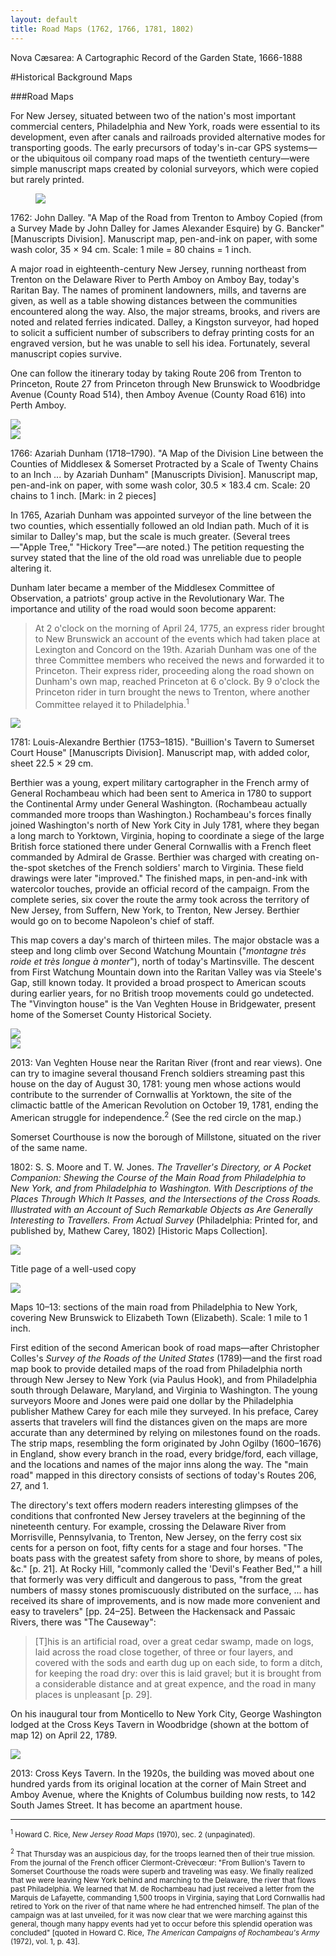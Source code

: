 ```yaml
---
layout: default
title: Road Maps (1762, 1766, 1781, 1802)
---
```


<p class="type">Nova Cæsarea: A Cartographic Record of the Garden State, 1666-1888</p>

#Historical Background Maps

###Road Maps

For New Jersey, situated between two of the nation's most important commercial centers, Philadelphia and New York, roads were essential to its development, even after canals and railroads provided alternative modes for transporting goods. The early precursors of today's in-car GPS systems—or the ubiquitous oil company road maps of the twentieth century—were simple manuscript maps created by colonial surveyors, which were copied but rarely printed.

<figure class="resource">
	<a href="#imgZoom"><img class="thumb" data-info="http://libimages.princeton.edu/loris/exhibits%2Fnj-historic-maps%2Fbackground%2F1762-road-map.jp2/info.json" src="http://libimages.princeton.edu/loris/exhibits%2Fnj-historic-maps%2Fbackground%2F1762-road-map.jp2/full/!750,750/0/native.jpg"></a>
</figure>

1762: John Dalley. "A Map of the Road from Trenton to Amboy Copied (from a Survey Made by John Dalley for James Alexander Esquire) by G. Bancker" [Manuscripts Division]. Manuscript map, pen-and-ink on paper, with some wash color, 35 × 94 cm. Scale: 1 mile = 80 chains = 1 inch.

A major road in eighteenth-century New Jersey, running northeast from Trenton on the Delaware River to Perth Amboy on Amboy Bay, today's Raritan Bay. The names of prominent landowners, mills, and taverns are given, as well as a table showing distances between the communities encountered along the way. Also, the major streams, brooks, and rivers are noted and related ferries indicated. Dalley, a Kingston surveyor, had hoped to solicit a sufficient number of subscribers to defray printing costs for an engraved version, but he was unable to sell his idea. Fortunately, several manuscript copies survive.

One can follow the itinerary today by taking Route 206 from Trenton to Princeton, Route 27 from Princeton through New Brunswick to Woodbridge Avenue (County Road 514), then Amboy Avenue (County Road 616) into Perth Amboy.

<div class="resource">
	<a href="#imgZoom"><img class="thumb" data-info="http://libimages.princeton.edu/loris/exhibits%2Fnj-historic-maps%2Fbackground%2F1766-road-map1.jp2/info.json" src="http://libimages.princeton.edu/loris/exhibits%2Fnj-historic-maps%2Fbackground%2F1766-road-map1.jp2/full/!750,750/0/native.jpg"></a>
</div>

<div class="resource">
	<a href="#imgZoom"><img class="thumb" data-info="http://libimages.princeton.edu/loris/exhibits%2Fnj-historic-maps%2Fbackground%2F1766-road-map2.jp2/info.json" src="http://libimages.princeton.edu/loris/exhibits%2Fnj-historic-maps%2Fbackground%2F1766-road-map2.jp2/full/!750,750/0/native.jpg"></a>
</div>

1766: Azariah Dunham (1718–1790). "A Map of the Division Line between the Counties of Middlesex & Somerset Protracted by a Scale of Twenty Chains to an Inch ... by Azariah Dunham" [Manuscripts Division]. Manuscript map, pen-and-ink on paper, with some wash color, 30.5 × 183.4 cm. Scale: 20 chains to 1 inch. [Mark: in 2 pieces]

In 1765, Azariah Dunham was appointed surveyor of the line between the two counties, which essentially followed an old Indian path. Much of it is similar to Dalley's map, but the scale is much greater. (Several trees—"Apple Tree," "Hickory Tree"—are noted.) The petition requesting the survey stated that the line of the old road was unreliable due to people altering it.

Dunham later became a member of the Middlesex Committee of Observation, a patriots' group active in the Revolutionary War. The importance and utility of the road would soon become apparent:

>At 2 o'clock on the morning of April 24, 1775, an express rider brought to New Brunswick an account of the events which had taken place at Lexington and Concord on the 19th. Azariah Dunham was one of the three Committee members who received the news and forwarded it to Princeton. Their express rider, proceeding along the road shown on Dunham's own map, reached Princeton at 6 o'clock. By 9 o'clock the Princeton rider in turn brought the news to Trenton, where another Committee relayed it to Philadelphia.<sup>1</sup>

<div class="resource">
	<a href="#imgZoom"><img class="thumb" data-info="http://libimages.princeton.edu/loris/exhibits%2Fnj-historic-maps%2Fbackground%2F1781-berthier-map.jp2/info.json" src="http://libimages.princeton.edu/loris/exhibits%2Fnj-historic-maps%2Fbackground%2F1781-berthier-map.jp2/full/!750,750/0/native.jpg"></a>
</div>

1781: Louis-Alexandre Berthier (1753–1815). "Buillion's Tavern to Sumerset Court House" [Manuscripts Division]. Manuscript map, with added color, sheet 22.5 × 29 cm.

Berthier was a young, expert military cartographer in the French army of General Rochambeau which had been sent to America in 1780 to support the Continental Army under General Washington. (Rochambeau actually commanded more troops than Washington.) Rochambeau's forces finally joined Washington's north of New York City in July 1781, where they began a long march to Yorktown, Virginia, hoping to coordinate a siege of the large British force stationed there under General Cornwallis with a French fleet commanded by Admiral de Grasse. Berthier was charged with creating on-the-spot sketches of the French soldiers' march to Virginia. These field drawings were later "improved." The finished maps, in pen-and-ink with watercolor touches, provide an official record of the campaign. From the complete series, six cover the route the army took across the territory of New Jersey, from Suffern, New York, to Trenton, New Jersey. Berthier would go on to become Napoleon's chief of staff.

This map covers a day's march of thirteen miles. The major obstacle was a steep and long climb over Second Watchung Mountain ("_montagne très roide et très longue à monter_"), north of today's Martinsville. The descent from First Watchung Mountain down into the Raritan Valley was via Steele's Gap, still known today. It provided a broad prospect to American scouts during earlier years, for no British troop movements could go undetected. The "Vinvington house" is the Van Veghten House in Bridgewater, present home of the Somerset County Historical Society.

<div class="resource">
	<a href="#imgZoom"><img class="thumb" data-info="http://libimages.princeton.edu/loris/exhibits%2Fnj-historic-maps%2Fbackground%2F2013-van-veghten-house1.jp2/info.json" src="http://libimages.princeton.edu/loris/exhibits%2Fnj-historic-maps%2Fbackground%2F2013-van-veghten-house1.jp2/full/!750,750/0/native.jpg"></a>
</div>

<div class="resource">
	<a href="#imgZoom"><img class="thumb" data-info="http://libimages.princeton.edu/loris/exhibits%2Fnj-historic-maps%2Fbackground%2F2013-van-veghten-house2.jp2/info.json" src="http://libimages.princeton.edu/loris/exhibits%2Fnj-historic-maps%2Fbackground%2F2013-van-veghten-house2.jp2/full/!750,750/0/native.jpg"></a>
</div>

2013: Van Veghten House near the Raritan River (front and rear views). One can try to imagine several thousand French soldiers streaming past this house on the day of August 30, 1781: young men whose actions would contribute to the surrender of Cornwallis at Yorktown, the site of the climactic battle of the American Revolution on October 19, 1781, ending the American struggle for independence.<sup>2</sup> (See the red circle on the map.)

Somerset Courthouse is now the borough of Millstone, situated on the river of the same name.

1802: S. S. Moore and T. W. Jones. _The Traveller's Directory, or A Pocket Companion: Shewing the Course of the Main Road from Philadelphia to New York, and from Philadelphia to Washington. With Descriptions of the Places Through Which It Passes, and the Intersections of the Cross Roads. Illustrated with an Account of Such Remarkable Objects as Are Generally Interesting to Travellers. From Actual Survey_ (Philadelphia: Printed for, and published by, Mathew Carey, 1802) [Historic Maps Collection].

<div class="resource">
	<a href="#imgZoom"><img class="thumb" data-info="http://libimages.princeton.edu/loris/exhibits%2Fnj-historic-maps%2Fbackground%2F1802-title-page.jp2/info.json" src="http://libimages.princeton.edu/loris/exhibits%2Fnj-historic-maps%2Fbackground%2F1802-title-page.jp2/full/!750,750/0/native.jpg"></a>
</div>

Title page of a well-used copy

<div class="resource">
	<a href="#imgZoom"><img class="thumb" data-info="http://libimages.princeton.edu/loris/exhibits%2Fnj-historic-maps%2Fbackground%2F1802-road-maps.jp2/info.json" src="http://libimages.princeton.edu/loris/exhibits%2Fnj-historic-maps%2Fbackground%2F1802-road-maps.jp2/full/!750,750/0/native.jpg"></a>
</div>

Maps 10–13: sections of the main road from Philadelphia to New York, covering New Brunswick to Elizabeth Town (Elizabeth). Scale: 1 mile to 1 inch.

First edition of the second American book of road maps—after Christopher Colles's _Survey of the Roads of the United States_ (1789)—and the first road map book to provide detailed maps of the road from Philadelphia north through New Jersey to New York (via Paulus Hook), and from Philadelphia south through Delaware, Maryland, and Virginia to Washington. The young surveyors Moore and Jones were paid one dollar by the Philadelphia publisher Mathew Carey for each mile they surveyed. In his preface, Carey asserts that travelers will find the distances given on the maps are more accurate than any determined by relying on milestones found on the roads. The strip maps, resembling the form originated by John Ogilby (1600–1676) in England, show every branch in the road, every bridge/ford, each village, and the locations and names of the major inns along the way. The "main road" mapped in this directory consists of sections of today's Routes 206, 27, and 1.

The directory's text offers modern readers interesting glimpses of the conditions that confronted New Jersey travelers at the beginning of the nineteenth century. For example, crossing the Delaware River from Morrisville, Pennsylvania, to Trenton, New Jersey, on the ferry cost six cents for a person on foot, fifty cents for a stage and four horses. "The boats pass with the greatest safety from shore to shore, by means of poles, &c." [p. 21]. At Rocky Hill, "commonly called the 'Devil's Feather Bed,'" a hill that formerly was very difficult and dangerous to pass, "from the great numbers of massy stones promiscuously distributed on the surface, ... has received its share of improvements, and is now made more convenient and easy to travelers" [pp. 24–25]. Between the Hackensack and Passaic Rivers, there was "The Causeway":

>[T]his is an artificial road, over a great cedar swamp, made on logs, laid across the road close together, of three or four layers, and covered with the sods and earth dug up on each side, to form a ditch, for keeping the road dry: over this is laid gravel; but it is brought from a considerable distance and at great expence, and the road in many places is unpleasant [p. 29].

On his inaugural tour from Monticello to New York City, George Washington lodged at the Cross Keys Tavern in Woodbridge (shown at the bottom of map 12) on April 22, 1789.

<div class="resource">
	<a href="#imgZoom"><img class="thumb" data-info="http://libimages.princeton.edu/loris/exhibits%2Fnj-historic-maps%2Fbackground%2F2013-cross-keys-tavern.jp2/info.json" src="http://libimages.princeton.edu/loris/exhibits%2Fnj-historic-maps%2Fbackground%2F2013-cross-keys-tavern.jp2/full/!750,750/0/native.jpg"></a>
</div>

2013: Cross Keys Tavern. In the 1920s, the building was moved about one hundred yards from its original location at the corner of Main Street and Amboy Avenue, where the Knights of Columbus building now rests, to 142 South James Street. It has become an apartment house.

---

<small><sup>1</sup> Howard C. Rice, _New Jersey Road Maps_ (1970), sec. 2 (unpaginated).</small>

<small><sup>2</sup> That Thursday was an auspicious day, for the troops learned then of their true mission. From the journal of the French officer Clermont-Crèvecœur: "From Bullion's Tavern to Somerset Courthouse the roads were superb and traveling was easy. We finally realized that we were leaving New York behind and marching to the Delaware, the river that flows past Philadelphia. We learned that M. de Rochambeau had just received a letter from the Marquis de Lafayette, commanding 1,500 troops in Virginia, saying that Lord Cornwallis had retired to York on the river of that name where he had entrenched himself. The plan of the campaign was at last unveiled, for it was now clear that we were marching against this general, though many happy events had yet to occur before this splendid operation was concluded" [quoted in Howard C. Rice, _The American Campaigns of Rochambeau's Army_ (1972), vol. 1, p. 43].</small>
